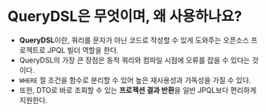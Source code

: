 # QueryDSL은 무엇이며, 왜 사용하나요?

- **QueryDSL**이란, 쿼리를 문자가 아닌 코드로 작성할 수 있게 도와주는 오픈소스 프로젝트로 JPQL 빌더 역할을 한다.
- QueryDSL의 가장 큰 장점은 동적 쿼리와 컴파일 시점에 오류를 잡을 수 있다는 것이다.
- `WHERE` 절 조건을 함수로 분리할 수 있어 높은 재사용성과 가독성을 가질 수 있다.
- 또한, DTO로 바로 조회할 수 있는 **프로젝션 결과 반환**을 일반 JPQL보다 편리하게 지원한다.